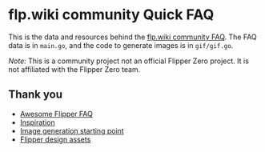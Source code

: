 # flp.wiki community Quick FAQ

This is the data and resources behind the [flp.wiki community FAQ](https://flp.wiki). The FAQ data is in `main.go`, and the code to generate images is in `gif/gif.go`.

*Note:* This is a community project not an official Flipper Zero project. It is not affiliated with the Flipper Zero team.

## Thank you
- [Awesome Flipper FAQ](https://github.com/djsime1/awesome-flipperzero/blob/1ed28b1bdde04a492e94bba5c11168b86056508b/FAQ.md)
- [Inspiration](https://github.blog/2021-06-22-framework-building-open-graph-images/)
- [Image generation starting point](https://pace.dev/blog/2020/03/02/dynamically-generate-social-images-in-golang-by-mat-ryer.html)
- [Flipper design assets](https://flipperzero.one/design-guide)
